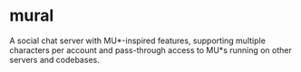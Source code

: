 mural
=====

A social chat server with MU*-inspired features, supporting multiple characters per account and pass-through access to MU*s running on other servers and codebases.
